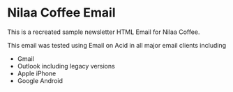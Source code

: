 # Nilaa Coffee Email

This is a recreated sample newsletter HTML Email for Nilaa Coffee.  

This email was tested using Email on Acid in all major email clients including
- Gmail
- Outlook including legacy versions
- Apple iPhone
- Google Android
